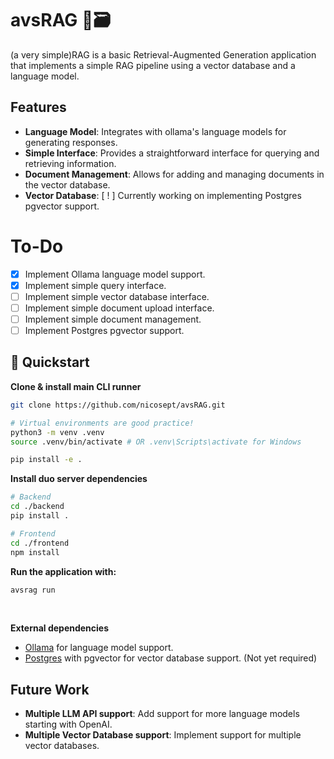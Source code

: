 # avsRAG 🧠🗃️

(a very simple)RAG is a basic Retrieval-Augmented Generation application that implements a simple RAG pipeline using a vector database and a language model.

## Features
- **Language Model**: Integrates with ollama's language models for generating responses.
- **Simple Interface**: Provides a straightforward interface for querying and retrieving information.
- **Document Management**: Allows for adding and managing documents in the vector database.
- **Vector Database**: [ ! ] Currently working on implementing Postgres pgvector support.

# To-Do
- [x] Implement Ollama language model support.
- [x] Implement simple query interface.
- [ ] Implement simple vector database interface.
- [ ] Implement simple document upload interface.
- [ ] Implement simple document management.
- [ ] Implement Postgres pgvector support.

## 🚀 Quickstart

**Clone & install main CLI runner**  
  ```bash
  git clone https://github.com/nicosept/avsRAG.git

  # Virtual environments are good practice!
  python3 -m venv .venv
  source .venv/bin/activate # OR .venv\Scripts\activate for Windows

  pip install -e .
  ```

**Install duo server dependencies**  
  ```bash
  # Backend
  cd ./backend
  pip install .

  # Frontend
  cd ./frontend
  npm install
  ```

**Run the application with:**  
  ```bash
  avsrag run
  ```
<br>

**External dependencies**  
  - [Ollama](https://ollama.com/) for language model support.
  - [Postgres](https://www.postgresql.org/) with pgvector for vector database support. (Not yet required)



## Future Work
- **Multiple LLM API support**: Add support for more language models starting with OpenAI.
- **Multiple Vector Database support**: Implement support for multiple vector databases.
